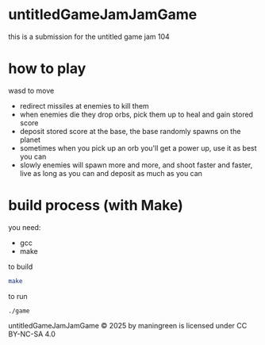 # untitledGameJamJamGame

this is a submission for the untitled game jam 104


# how to play

wasd to move

- redirect missiles at enemies to kill them
- when enemies die they drop orbs, pick them up to heal and gain stored score
- deposit stored score at the base, the base randomly spawns on the planet
- sometimes when you pick up an orb you'll get a power up, use it as best you can
- slowly enemies will spawn more and more, and shoot faster and faster, live as long as you can
and deposit as much as you can


# build process (with Make)

you need:
- gcc
- make

to build
```bash
make
```
to run
```
./game
```

untitledGameJamJamGame © 2025 by maningreen is licensed under CC BY-NC-SA 4.0
